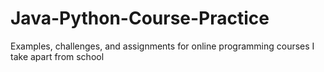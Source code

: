 # Java-Python-Course-Practice
Examples, challenges, and assignments for online programming courses I take apart from school
